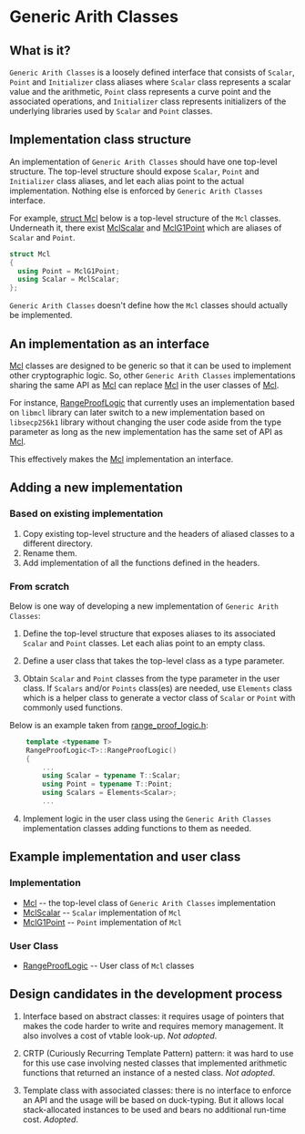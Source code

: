 # Generic Arith Classes

## What is it?
`Generic Arith Classes` is a loosely defined interface that consists of `Scalar`, `Point` and `Initializer` class aliases where `Scalar` class represents a scalar value and the arithmetic, `Point` class represents a curve point and the associated operations, and `Initializer` class represents initializers of the underlying libraries used by `Scalar` and `Point` classes.

## Implementation class structure
An implementation of `Generic Arith Classes` should have one top-level structure. The top-level structure should expose `Scalar`, `Point` and `Initializer` class aliases, and let each alias point to the actual implementation. Nothing else is enforced by `Generic Arith Classes` interface.

For example, [struct Mcl](../arith//mcl/mcl.h) below is a top-level structure of the `Mcl` classes. Underneath it, there exist [MclScalar](../arith/mcl/mcl_scalar.h) and [MclG1Point](../arith/mcl/mcl_g1point.h) which are aliases of `Scalar` and `Point`.

```c++
struct Mcl
{
  using Point = MclG1Point;
  using Scalar = MclScalar;
};
```

`Generic Arith Classes` doesn't define how the `Mcl` classes should actually be implemented.

## An implementation as an interface
[Mcl](../arith//mcl/mcl.h) classes are designed to be generic so that it can be used to implement other cryptographic logic. So, other `Generic Arith Classes` implementations sharing the same API as [Mcl](../arith//mcl/mcl.h) can replace [Mcl](../arith//mcl/mcl.h) in the user classes of [Mcl]().

For instance, [RangeProofLogic](../range_proof/range_proof_logic.h) that currently uses an implementation based on `libmcl` library can later switch to a new implementation based on `libsecp256k1` library without changing the user code aside from the type parameter as long as the new implementation has the same set of API as [Mcl](../arith/mcl/mcl.h).

This effectively makes the [Mcl](../arith//mcl/mcl.h) implementation an interface.

## Adding a new implementation
### Based on existing implementation
1. Copy existing top-level structure and the headers of aliased classes to a different directory.
2. Rename them.
3. Add implementation of all the functions defined in the headers.

### From scratch
Below is one way of developing a new implementation of `Generic Arith Classes`:

1. Define the top-level structure that exposes aliases to its associated `Scalar` and `Point` classes. Let each alias point to an empty class.

2. Define a user class that takes the top-level class as a type parameter.

3. Obtain `Scalar` and `Point` classes from the type parameter in the user class. If `Scalars` and/or `Points` class(es) are needed, use `Elements` class which is a helper class to generate a vector class of `Scalar` or `Point` with commonly used functions.

Below is an example taken from [range_proof_logic.h](../range_proof/range_proof_logic.h):

```c++
    template <typename T>
    RangeProofLogic<T>::RangeProofLogic()
    {
        ...
        using Scalar = typename T::Scalar;
        using Point = typename T::Point;
        using Scalars = Elements<Scalar>;
        ...
```

4. Implement logic in the user class using the `Generic Arith Classes` implementation classes adding functions to them as needed.

## Example implementation and user class
### Implementation
- [Mcl](../arith/mcl/mcl.h) -- the top-level class of `Generic Arith Classes` implementation
- [MclScalar](../arith/mcl/mcl_scalar.h) -- `Scalar` implementation of `Mcl`
- [MclG1Point](../arith/mcl/mcl_g1point.h) -- `Point` implementation of `Mcl`

### User Class
- [RangeProofLogic](../range_proof/range_proof.h) -- User class of `Mcl` classes

## Design candidates in the development process
1. Interface based on abstract classes: it requires usage of pointers that makes the code harder to write and requires memory management. It also involves a cost of vtable look-up. *Not adopted*.

2. CRTP (Curiously Recurring Template Pattern) pattern: it was hard to use for this use case involving nested classes that implemented arithmetic functions that returned an instance of a nested class. *Not adopted*.

3. Template class with associated classes: there is no interface to enforce an API and the usage will be based on duck-typing. But it allows local stack-allocated instances to be used and bears no additional run-time cost. *Adopted*.
